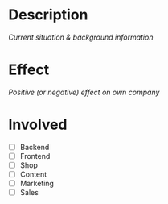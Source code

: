 # Description

 _Current situation & background information_

# Effect

_Positive (or negative) effect on own company_

# Involved

- [ ] Backend
- [ ] Frontend
- [ ] Shop
- [ ] Content
- [ ] Marketing
- [ ] Sales
